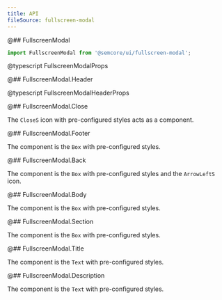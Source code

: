 ```yaml
---
title: API
fileSource: fullscreen-modal
---
```


@## FullscreenModal

```js
import FullscreenModal from '@semcore/ui/fullscreen-modal';
```

@typescript FullscreenModalProps

@## FullscreenModal.Header

@typescript FullscreenModalHeaderProps

@## FullscreenModal.Close

The `CloseS` icon with pre-configured styles acts as a component.

@## FullscreenModal.Footer

The component is the `Box` with pre-configured styles.

@## FullscreenModal.Back

The component is the `Box` with pre-configured styles and the `ArrowLeftS` icon.

@## FullscreenModal.Body

The component is the `Box` with pre-configured styles.

@## FullscreenModal.Section

The component is the `Box` with pre-configured styles.

@## FullscreenModal.Title

The component is the `Text` with pre-configured styles.

@## FullscreenModal.Description

The component is the `Text` with pre-configured styles.
